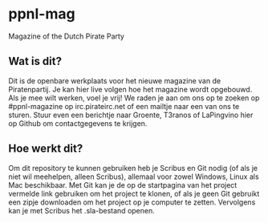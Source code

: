 ppnl-mag
========

Magazine of the Dutch Pirate Party

## Wat is dit?

Dit is de openbare werkplaats voor het nieuwe magazine van de Piratenpartij. Je kan hier live volgen hoe het magazine wordt opgebouwd. Als je mee wilt werken, voel je vrij! We raden je aan om ons op te zoeken op #ppnl-magazine op irc.pirateirc.net of een mailtje naar een van ons te sturen. Stuur even een berichtje naar Groente, T3ranos of LaPingvino hier op Github om contactgegevens te krijgen.

## Hoe werkt dit?

Om dit repository te kunnen gebruiken heb je Scribus en Git nodig (of als je niet wil meehelpen, alleen Scribus), allemaal voor zowel Windows, Linux als Mac beschikbaar. Met Git kan je de op de startpagina van het project vermelde link gebruiken om het project te klonen, of als je geen Git gebruikt een zipje downloaden om het project op je computer te zetten. Vervolgens kan je met Scribus het .sla-bestand openen.